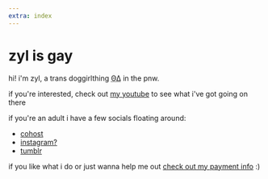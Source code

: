 ```yaml
---
extra: index
---
```


# zyl is gay

hi! i'm zyl, a trans doggirlthing <abbr title="therian">ΘΔ</abbr> in the pnw.

if you're interested, check out [my youtube](me$https://youtube.com/@zylpup) to see what i've got going on there

if you're an adult i have a few socials floating around:

- [cohost](me$https://cohost.org/zyl)
- [instagram?](me$https://www.instagram.com/zylbarker/)
- [tumblr](me$https://www.tumblr.com/zyllian)

if you like what i do or just wanna help me out [check out my payment info](/pay-me) :)
